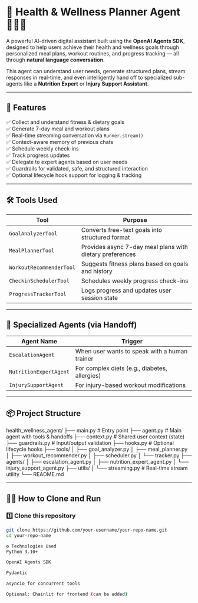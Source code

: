 # 🧠 Health & Wellness Planner Agent 🏋️‍♀️🍎

A powerful AI-driven digital assistant built using the **OpenAI Agents SDK**, designed to help users achieve their health and wellness goals through personalized meal plans, workout routines, and progress tracking — all through **natural language conversation**.

This agent can understand user needs, generate structured plans, stream responses in real-time, and even intelligently hand off to specialized sub-agents like a **Nutrition Expert** or **Injury Support Assistant**.

---

## 🌟 Features

✅ Collect and understand fitness & dietary goals  
✅ Generate 7-day meal and workout plans  
✅ Real-time streaming conversation via `Runner.stream()`  
✅ Context-aware memory of previous chats  
✅ Schedule weekly check-ins  
✅ Track progress updates  
✅ Delegate to expert agents based on user needs  
✅ Guardrails for validated, safe, and structured interaction  
✅ Optional lifecycle hook support for logging & tracking

---

## 🛠️ Tools Used

| Tool | Purpose |
|------|---------|
| `GoalAnalyzerTool` | Converts free-text goals into structured format |
| `MealPlannerTool` | Provides async 7-day meal plans with dietary preferences |
| `WorkoutRecommenderTool` | Suggests fitness plans based on goals and history |
| `CheckinSchedulerTool` | Schedules weekly progress check-ins |
| `ProgressTrackerTool` | Logs progress and updates user session state |

---

## 🤖 Specialized Agents (via Handoff)

| Agent Name | Trigger |
|------------|---------|
| `EscalationAgent` | When user wants to speak with a human trainer |
| `NutritionExpertAgent` | For complex diets (e.g., diabetes, allergies) |
| `InjurySupportAgent` | For injury-based workout modifications |

---

## 📦 Project Structure

health_wellness_agent/
├── main.py # Entry point
├── agent.py # Main agent with tools & handoffs
├── context.py # Shared user context (state)
├── guardrails.py # Input/output validation
├── hooks.py # Optional lifecycle hooks
├── tools/
│ ├── goal_analyzer.py
│ ├── meal_planner.py
│ ├── workout_recommender.py
│ ├── scheduler.py
│ └── tracker.py
├── agents/
│ ├── escalation_agent.py
│ ├── nutrition_expert_agent.py
│ └── injury_support_agent.py
├── utils/
│ └── streaming.py # Real-time stream utility
└── README.md 


---

## 🧑‍💻 How to Clone and Run

### 1️⃣ Clone this repository
```bash
git clone https://github.com/your-username/your-repo-name.git
cd your-repo-name

⚙️ Technologies Used
Python 3.10+

OpenAI Agents SDK

Pydantic

asyncio for concurrent tools

Optional: Chainlit for frontend (can be added)
